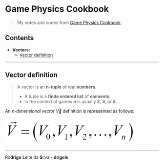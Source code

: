 # Game Physics Cookbook

> My notes and codes from [Game Physics Cookbook](https://learning.oreilly.com/library/view/game-physics-cookbook/9781787123663/).

## Contents

 - **Vectors:**
   - [Vector definition](#vector-definition)

<!--- ( Vectors ) -->

---

<div id="vector-definition"></div>

## Vector definition

> A vector is an **n-tuple** of real **numbers**.
> - A tuple is a **finite ordered list** of **elements**.
> - In the context of games **n** is usually **2**, **3**, or **4**.

An *n-dimensional vector $\vec{V}$* definition is represented as follows:

![img](images/vec-01.jpg)

---

Ro**drigo** **L**eite da **S**ilva - **drigols**
